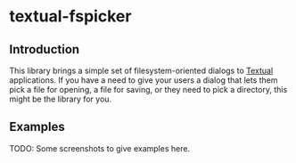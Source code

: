# textual-fspicker

## Introduction

This library brings a simple set of filesystem-oriented dialogs to
[Textual](https://textual.textualize.io) applications. If you have a need to
give your users a dialog that lets them pick a file for opening, a file for
saving, or they need to pick a directory, this might be the library for you.

## Examples

TODO: Some screenshots to give examples here.

[//]: # (index.md ends here)
